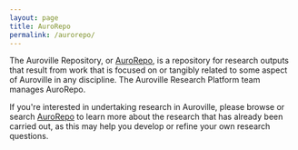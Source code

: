 ```yaml
---
layout: page
title: AuroRepo
permalink: /aurorepo/
---
```


The Auroville Repository, or [AuroRepo](https://aurorepo.in), is a repository for research outputs that result from work that is focused on or tangibly related to some aspect of Auroville in any discipline. The Auroville Research Platform team manages AuroRepo.

If you're interested in undertaking research in Auroville, please browse or search [AuroRepo](https://aurorepo.in) to learn more about the research that has already been carried out, as this may help you develop or refine your own research questions.
